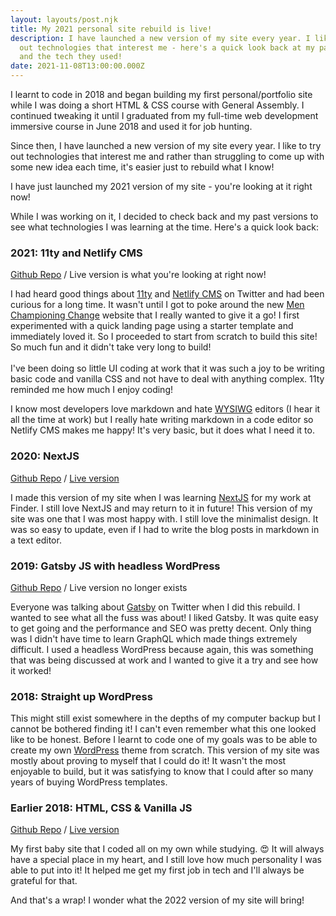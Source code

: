 ```yaml
---
layout: layouts/post.njk
title: My 2021 personal site rebuild is live!
description: I have launched a new version of my site every year. I like to try
  out technologies that interest me - here's a quick look back at my past sites
  and the tech they used!
date: 2021-11-08T13:00:00.000Z
---
```

I learnt to code in 2018 and began building my first personal/portfolio site while I was doing a short HTML & CSS course with General Assembly. I continued tweaking it until I graduated from my full-time web development immersive course in June 2018 and used it for job hunting.

Since then, I have launched a new version of my site every year. I like to try out technologies that interest me and rather than struggling to come up with some new idea each time, it's easier just to rebuild what I know! 

I have just launched my 2021 version of my site - you're looking at it right now! 

While I was working on it, I decided to check back and my past versions to see what technologies I was learning at the time. Here's a quick look back:

### 2021: 11ty and Netlify CMS

[Github Repo](https://github.com/TarynEwens/te-eleventy-netlifyCMS) / Live version is what you're looking at right now!

I had heard good things about [11ty](https://www.11ty.dev/) and [Netlify CMS](https://www.netlifycms.org/) on Twitter and had been curious for a long time. It wasn't until I got to poke around the new [Men Championing Change](https://menchampioningchange.com.au/) website that I really wanted to give it a go! I first experimented with a quick landing page using a starter template and immediately loved it. So I proceeded to start from scratch to build this site! So much fun and it didn't take very long to build! \
\
I've been doing so little UI coding at work that it was such a joy to be writing basic code and vanilla CSS and not have to deal with anything complex. 11ty reminded me how much I enjoy coding! 

I know most developers love markdown and hate [WYSIWG](https://en.wikipedia.org/wiki/WYSIWYG) editors (I hear it all the time at work) but I really hate writing markdown in a code editor so Netlify CMS makes me happy! It's very basic, but it does what I need it to.

### 2020: NextJS

[Github Repo](https://github.com/TarynEwens/nextJS-portfolio) / [Live version](https://tarynewens.netlify.app/)

I made this version of my site when I was learning [NextJS](https://nextjs.org/) for my work at Finder. I still love NextJS and may return to it in future! This version of my site was one that I was most happy with. I still love the minimalist design. It was so easy to update, even if I had to write the blog posts in markdown in a text editor.

### 2019: Gatsby JS with headless WordPress

[Github Repo](https://github.com/TarynEwens/taryn-codes) / Live version no longer exists

Everyone was talking about [Gatsby](https://www.gatsbyjs.com/) on Twitter when I did this rebuild. I wanted to see what all the fuss was about! I liked Gatsby. It was quite easy to get going and the performance and SEO was pretty decent. Only thing was I didn't have time to learn GraphQL which made things extremely difficult. I used a headless WordPress because again, this was something that was being discussed at work and I wanted to give it a try and see how it worked!

### 2018: Straight up WordPress

This might still exist somewhere in the depths of my computer backup but I cannot be bothered finding it! I can't even remember what this one looked like to be honest. Before I learnt to code one of my goals was to be able to create my own [WordPress](https://wordpress.org/) theme from scratch. This version of my site was mostly about proving to myself that I could do it! It wasn't the most enjoyable to build, but it was satisfying to know that I could after so many years of buying WordPress templates.

### Earlier 2018: HTML, CSS & Vanilla JS

[Github Repo](https://github.com/TarynEwens/tarynewens.github.io) / [Live version](https://tarynewens.github.io/)

My first baby site that I coded all on my own while studying. 😍 It will always have a special place in my heart, and I still love how much personality I was able to put into it! It helped me get my first job in tech and I'll always be grateful for that.

And that's a wrap! I wonder what the 2022 version of my site will bring!